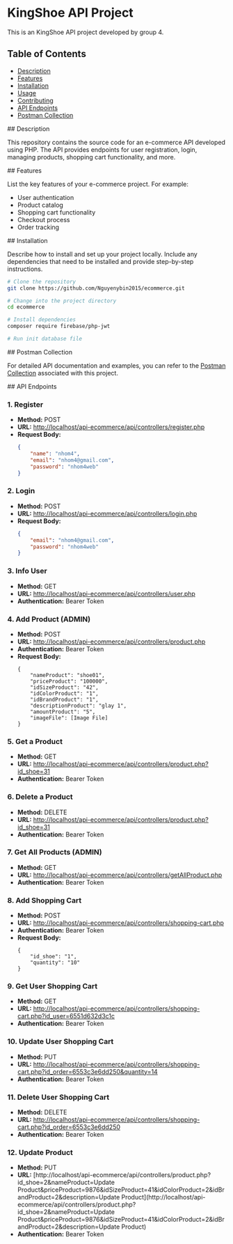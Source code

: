 # KingShoe API Project

This is an KingShoe API project developed by group 4.

## Table of Contents

- [Description](#description)
- [Features](#features)
- [Installation](#installation)
- [Usage](#usage)
- [Contributing](#contributing)
- [API Endpoints](#endpoints)
- [Postman Collection](#postman-collection)

<div id='description'/>
## Description

This repository contains the source code for an e-commerce API developed using PHP. The API provides endpoints for user registration, login, managing products, shopping cart functionality, and more.

<div id='features'/>
## Features

List the key features of your e-commerce project. For example:
- User authentication
- Product catalog
- Shopping cart functionality
- Checkout process
- Order tracking

<div id='installation'/>
## Installation

Describe how to install and set up your project locally. Include any dependencies that need to be installed and provide step-by-step instructions.

```bash
# Clone the repository
git clone https://github.com/Nguyenybin2015/ecommerce.git

# Change into the project directory
cd ecommerce

# Install dependencies
composer require firebase/php-jwt

# Run init database file
```


<div id='postman-collection'/>
## Postman Collection

For detailed API documentation and examples, you can refer to the [Postman Collection](https://www.getpostman.com/collections/0e38cb6c-b88a-4988-98f0-ac3d4a8d13a8) associated with this project.

<div id='endpoints'/>
## API Endpoints

### 1. Register

- **Method:** POST
- **URL:** [http://localhost/api-ecommerce/api/controllers/register.php](http://localhost/api-ecommerce/api/controllers/register.php)
- **Request Body:**
  ```json
  {
      "name": "nhom4",
      "email": "nhom4@gmail.com",
      "password": "nhom4web"
  }
  ```

### 2. Login

- **Method:** POST
- **URL:** [http://localhost/api-ecommerce/api/controllers/login.php](http://localhost/api-ecommerce/api/controllers/login.php)
- **Request Body:**
  ```json
  {
      "email": "nhom4@gmail.com",
      "password": "nhom4web"
  }
  ```

### 3. Info User

- **Method:** GET
- **URL:** [http://localhost/api-ecommerce/api/controllers/user.php](http://localhost/api-ecommerce/api/controllers/user.php)
- **Authentication:** Bearer Token

### 4. Add Product (ADMIN)

- **Method:** POST
- **URL:** [http://localhost/api-ecommerce/api/controllers/product.php](http://localhost/api-ecommerce/api/controllers/product.php)
- **Authentication:** Bearer Token
- **Request Body:**
  ```formdata
  {
      "nameProduct": "shoe01",
      "priceProduct": "100000",
      "idSizeProduct": "42",
      "idColorProduct": "1",
      "idBrandProduct": "1",
      "descriptionProduct": "glay 1",
      "amountProduct": "5",
      "imageFile": [Image File]
  }
  ```

### 5. Get a Product

- **Method:** GET
- **URL:** [http://localhost/api-ecommerce/api/controllers/product.php?id_shoe=31](http://localhost/api-ecommerce/api/controllers/product.php?id_shoe=31)
- **Authentication:** Bearer Token

### 6. Delete a Product

- **Method:** DELETE
- **URL:** [http://localhost/api-ecommerce/api/controllers/product.php?id_shoe=31](http://localhost/api-ecommerce/api/controllers/product.php?id_shoe=31)
- **Authentication:** Bearer Token

### 7. Get All Products (ADMIN)

- **Method:** GET
- **URL:** [http://localhost/api-ecommerce/api/controllers/getAllProduct.php](http://localhost/api-ecommerce/api/controllers/getAllProduct.php)
- **Authentication:** Bearer Token

### 8. Add Shopping Cart

- **Method:** POST
- **URL:** [http://localhost/api-ecommerce/api/controllers/shopping-cart.php](http://localhost/api-ecommerce/api/controllers/shopping-cart.php)
- **Authentication:** Bearer Token
- **Request Body:**
  ```formdata
  {
      "id_shoe": "1",
      "quantity": "10"
  }
  ```

### 9. Get User Shopping Cart

- **Method:** GET
- **URL:** [http://localhost/api-ecommerce/api/controllers/shopping-cart.php?id_user=6551d632d3c1c](http://localhost/api-ecommerce/api/controllers/shopping-cart.php?id_user=6551d632d3c1c)
- **Authentication:** Bearer Token

### 10. Update User Shopping Cart

- **Method:** PUT
- **URL:** [http://localhost/api-ecommerce/api/controllers/shopping-cart.php?id_order=6553c3e6dd250&quantity=14](http://localhost/api-ecommerce/api/controllers/shopping-cart.php?id_order=6553c3e6dd250&quantity=14)
- **Authentication:** Bearer Token

### 11. Delete User Shopping Cart

- **Method:** DELETE
- **URL:** [http://localhost/api-ecommerce/api/controllers/shopping-cart.php?id_order=6553c3e6dd250](http://localhost/api-ecommerce/api/controllers/shopping-cart.php?id_order=6553c3e6dd250)
- **Authentication:** Bearer Token

### 12. Update Product

- **Method:** PUT
- **URL:** [http://localhost/api-ecommerce/api/controllers/product.php?id_shoe=2&nameProduct=Update Product&priceProduct=9876&idSizeProduct=41&idColorProduct=2&idBrandProduct=2&description=Update Product](http://localhost/api-ecommerce/api/controllers/product.php?id_shoe=2&nameProduct=Update Product&priceProduct=9876&idSizeProduct=41&idColorProduct=2&idBrandProduct=2&description=Update Product)
- **Authentication:** Bearer Token

